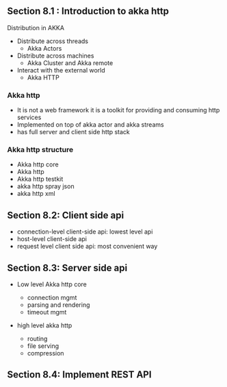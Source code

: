 ## Section 8.1 : Introduction to akka http
Distribution in AKKA

* Distribute across threads
    * Akka Actors
* Distribute across machines
    * Akka Cluster and Akka remote
* Interact with the external world
    * Akka HTTP

### Akka http
* It is not a web framework it is a toolkit for providing and consuming http services
* Implemented on top of akka actor and akka streams
* has full server and client side http stack

### Akka http structure
* Akka http core
* Akka http
* Akka http testkit
* akka http spray json
* akka http xml

## Section 8.2: Client side api
* connection-level client-side api: lowest level api
* host-level client-side api
* request level client side api: most convenient way

## Section 8.3: Server side api
* Low level Akka http core
    * connection mgmt
    * parsing and rendering
    * timeout mgmt
    
* high level akka http
    * routing
    * file serving
    * compression

## Section 8.4: Implement REST API

